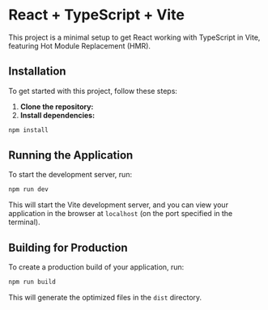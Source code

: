 # React + TypeScript + Vite

This project is a minimal setup to get React working with TypeScript in Vite, featuring Hot Module Replacement (HMR).

## Installation

To get started with this project, follow these steps:

1. **Clone the repository:** 
2. **Install dependencies:**
  ```bash
  npm install
  ```

## Running the Application

To start the development server, run:
```bash
npm run dev
```

This will start the Vite development server, and you can view your application in the browser at `localhost` (on the port specified in the terminal).

## Building for Production

To create a production build of your application, run:
```bash 
npm run build
```
This will generate the optimized files in the `dist` directory.